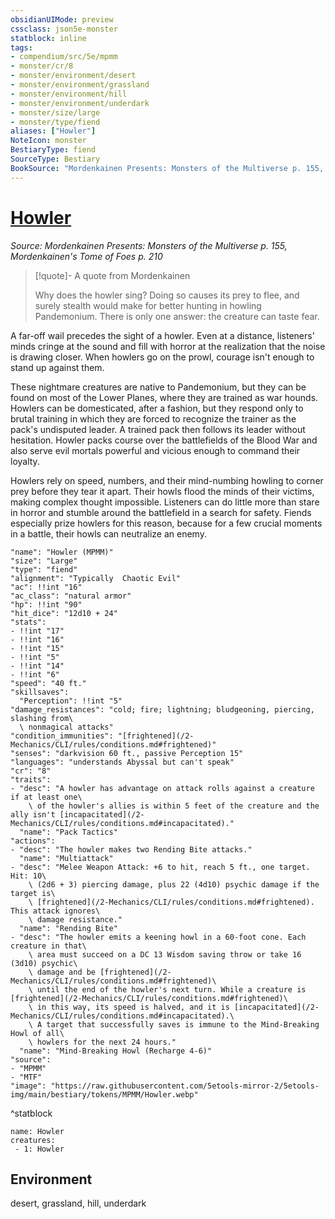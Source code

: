 ```yaml
---
obsidianUIMode: preview
cssclass: json5e-monster
statblock: inline
tags:
- compendium/src/5e/mpmm
- monster/cr/8
- monster/environment/desert
- monster/environment/grassland
- monster/environment/hill
- monster/environment/underdark
- monster/size/large
- monster/type/fiend
aliases: ["Howler"]
NoteIcon: monster
BestiaryType: fiend
SourceType: Bestiary
BookSource: "Mordenkainen Presents: Monsters of the Multiverse p. 155, Mordenkainen's Tome of Foes p. 210"
---
```

# [Howler](2-Mechanics/CLI/bestiary/fiend/howler-mpmm.md)
*Source: Mordenkainen Presents: Monsters of the Multiverse p. 155, Mordenkainen's Tome of Foes p. 210*  

> [!quote]- A quote from Mordenkainen  
> 
> Why does the howler sing? Doing so causes its prey to flee, and surely stealth would make for better hunting in howling Pandemonium. There is only one answer: the creature can taste fear.

A far-off wail precedes the sight of a howler. Even at a distance, listeners' minds cringe at the sound and fill with horror at the realization that the noise is drawing closer. When howlers go on the prowl, courage isn't enough to stand up against them.

These nightmare creatures are native to Pandemonium, but they can be found on most of the Lower Planes, where they are trained as war hounds. Howlers can be domesticated, after a fashion, but they respond only to brutal training in which they are forced to recognize the trainer as the pack's undisputed leader. A trained pack then follows its leader without hesitation. Howler packs course over the battlefields of the Blood War and also serve evil mortals powerful and vicious enough to command their loyalty.

Howlers rely on speed, numbers, and their mind-numbing howling to corner prey before they tear it apart. Their howls flood the minds of their victims, making complex thought impossible. Listeners can do little more than stare in horror and stumble around the battlefield in a search for safety. Fiends especially prize howlers for this reason, because for a few crucial moments in a battle, their howls can neutralize an enemy.

```statblock
"name": "Howler (MPMM)"
"size": "Large"
"type": "fiend"
"alignment": "Typically  Chaotic Evil"
"ac": !!int "16"
"ac_class": "natural armor"
"hp": !!int "90"
"hit_dice": "12d10 + 24"
"stats":
- !!int "17"
- !!int "16"
- !!int "15"
- !!int "5"
- !!int "14"
- !!int "6"
"speed": "40 ft."
"skillsaves":
  "Perception": !!int "5"
"damage_resistances": "cold; fire; lightning; bludgeoning, piercing, slashing from\
  \ nonmagical attacks"
"condition_immunities": "[frightened](/2-Mechanics/CLI/rules/conditions.md#frightened)"
"senses": "darkvision 60 ft., passive Perception 15"
"languages": "understands Abyssal but can't speak"
"cr": "8"
"traits":
- "desc": "A howler has advantage on attack rolls against a creature if at least one\
    \ of the howler's allies is within 5 feet of the creature and the ally isn't [incapacitated](/2-Mechanics/CLI/rules/conditions.md#incapacitated)."
  "name": "Pack Tactics"
"actions":
- "desc": "The howler makes two Rending Bite attacks."
  "name": "Multiattack"
- "desc": "Melee Weapon Attack: +6 to hit, reach 5 ft., one target. Hit: 10\
    \ (2d6 + 3) piercing damage, plus 22 (4d10) psychic damage if the target is\
    \ [frightened](/2-Mechanics/CLI/rules/conditions.md#frightened). This attack ignores\
    \ damage resistance."
  "name": "Rending Bite"
- "desc": "The howler emits a keening howl in a 60-foot cone. Each creature in that\
    \ area must succeed on a DC 13 Wisdom saving throw or take 16 (3d10) psychic\
    \ damage and be [frightened](/2-Mechanics/CLI/rules/conditions.md#frightened)\
    \ until the end of the howler's next turn. While a creature is [frightened](/2-Mechanics/CLI/rules/conditions.md#frightened)\
    \ in this way, its speed is halved, and it is [incapacitated](/2-Mechanics/CLI/rules/conditions.md#incapacitated).\
    \ A target that successfully saves is immune to the Mind-Breaking Howl of all\
    \ howlers for the next 24 hours."
  "name": "Mind-Breaking Howl (Recharge 4-6)"
"source":
- "MPMM"
- "MTF"
"image": "https://raw.githubusercontent.com/5etools-mirror-2/5etools-img/main/bestiary/tokens/MPMM/Howler.webp"
```
^statblock

```encounter-table
name: Howler
creatures:
 - 1: Howler
```

## Environment

desert, grassland, hill, underdark